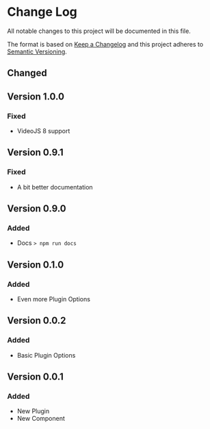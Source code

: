 # Change Log

All notable changes to this project will be documented in this file.

The format is based on [Keep a Changelog](http://keepachangelog.com/)
and this project adheres to [Semantic Versioning](http://semver.org/).

## Changed

## Version 1.0.0

### Fixed

- VideoJS 8 support

## Version 0.9.1

### Fixed

- A bit better documentation

## Version 0.9.0

### Added

- Docs `> npm run docs`

## Version 0.1.0

### Added

- Even more Plugin Options

## Version 0.0.2

### Added

- Basic Plugin Options

## Version 0.0.1

### Added

- New Plugin
- New Component
